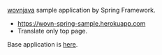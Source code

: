 [wovnjava](https://github.com/wovnio/wovnjava) sample application by Spring Framework.
* https://wovn-spring-sample.herokuapp.com
* Translate only top page.

Base application is [here](https://github.com/heroku/devcenter-spring-mvc-hibernate).
